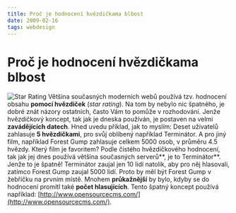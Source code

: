 ```yaml
---
title: Proč je hodnocení hvězdičkama blbost
date: 2009-02-16
tags: webdesign
---
```



# Proč je hodnocení hvězdičkama blbost

![Star Rating](http://grafikdesign.files.wordpress.com/2008/01/rating-sample.gif "star-rating.gif") Většina současných moderních webů používá tzv. hodnocení obsahu **pomocí hvězdiček** (*star rating*). Na tom by nebylo nic špatného, je dobré znát názory ostatních, často Vám to pomůže v rozhodování. Jenže hvězdičkový koncept, tak jak je dneska používán, je postaven na velmi **zavádějících datech**. Hned uvedu příklad, jak to myslím: Deset uživatelů zahlasuje **5 hvězdičkami**, pro svůj oblíbený například Terminátor. A pro jiný film, například Forest Gump zahlasuje celkem 5000 osob, v průměru 4.5 hvězdy. Který film je favoritem? Podle čistého hvězdičkového hodnocení, tak jak jej dnes používá většina současných serverů**, je to Terminátor**. Jenže to je špatně! Terminátor zaujal jen 10 lidí natolik, aby pro něj hlasovali, zatímco Forest Gump zaujal 5000 lidí. Proto by měl být Forest Gump v žebříčku na prvním místě. Mnohem **průkažnější** by bylo, kdyby se do hodnocení promítl také **počet hlasujících**. Tento špatný koncept používá například: [http://www.opensourcecms.com/](http://www.opensourcecms.com/).
